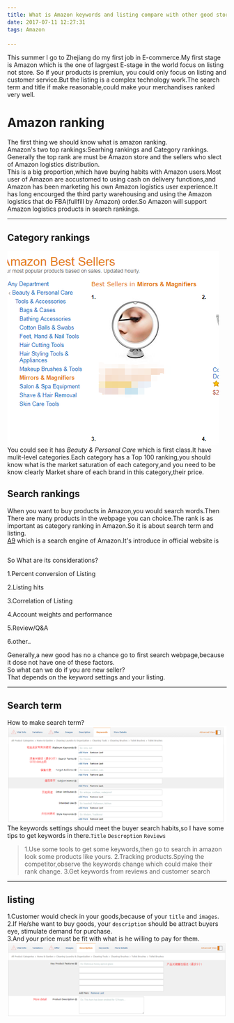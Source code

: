 ```yaml
---
title: What is Amazon keywords and listing compare with other good store
date: 2017-07-11 12:27:31
tags: Amazon

---
```


This summer I go to Zhejiang do my first job in E-commerce.My first stage is Amazon which is the one of lagrgest E-stage in the world focus on listing not store. 
So if your products is premiun, you could only focus on listing and customer service.But the listing is a complex technology work.The search term and title if make reasonable,could make your merchandises ranked very well.  

 
# Amazon ranking # 


The first thing we should know what is amazon ranking.  
Amazon's two top rankings:Searhing rankings and Category rankings.  
Generally the top rank are must be Amazon store and the sellers who slect of Amazon logistics distribution.  
This is a big proportion,which have buying habits with Amazon users.Most user of Amazon are accustomed to using cash on delivery functions,and Amazon has been marketing his own Amazon logistics user experience.It has long encourged the third party warehousing and  using the Amazon logistics that do FBA(fullfill by Amazon) order.So Amazon will support Amazon logistics products in search rankings. 

--- 

## Category rankings ##

![loading...](/images/Amazon_store/node_rank.png "Category rankings") 
You could see it has *Beauty & Personal Care* which is first class.It have mulit-level categories.Each category has a Top 100 ranking,you should know what is the market saturation of each category,and you need to be know clearly Market share of each brand in this category,their price.
## Search rankings ##  
When you want to buy products in Amazon,you would search words.Then There are many products in the webpage you can choice.The rank is as important as category ranking in Amazon.So it is about search term and listing.  
[A9](https://www.a9.com/) which is a search engine of Amazon.It's introduce in official website is 
```If you've done a search on Amazon, you've used the A9 Product Search engine.
```
So What are its considerations?  

1.Percent conversion of Listing

2.Listing hits

3.Correlation of Listing

4.Account weights and performance

5.Review/Q&A

6.other..


Generally,a new good has no a chance go to first search webpage,because it dose not have one of these factors.  
So what can we do if you are new seller?  
That depends on the keyword settings and your listing.

---

## Search term ## 

How to make search term?    
![loading...](/images/Amazon_store/Keywords.png "Search Term")  
The keywords settings should meet the buyer search habits,so I have some tips to get keywords in there.`Title` `Descroption` `Reviews`  

> 1.Use some tools to get some keywords,then go to search in amazon look some products like yours.
> 2.Tracking products.Spying the competitor,observe the keywords change which could make their rank change.
> 3.Get keywords from reviews and customer search 


---

## listing ##

1.Customer would check in your goods,because of your `title` and  `images`.  
2.If He/she want to buy goods, your `description` should be attract buyers eye, stimulate demand for purchase.  
3.And your price must be fit with what is he willing to pay for them.  
![loading...](/images/Amazon_store/Description.png "Description")


